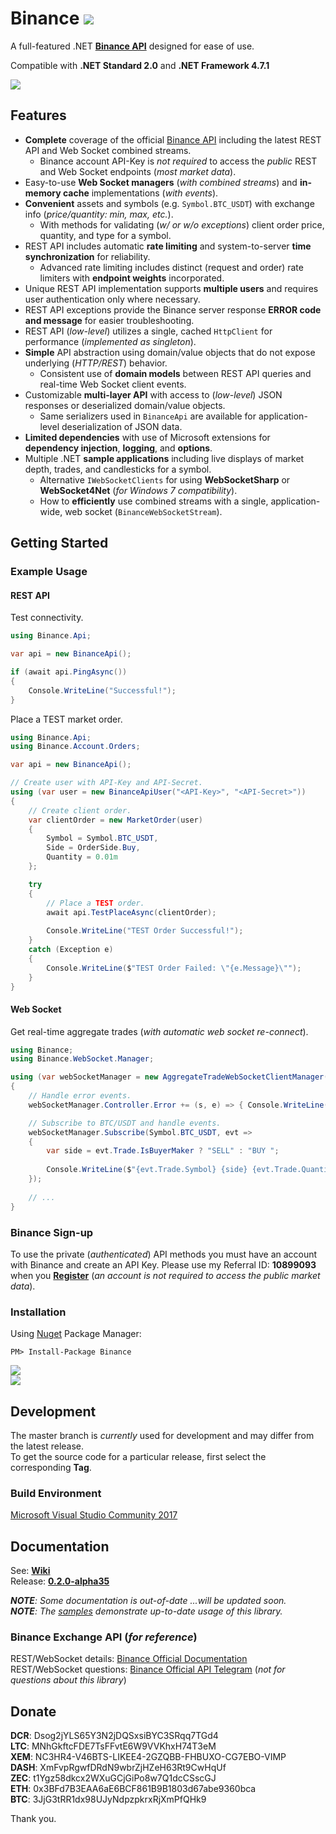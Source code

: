 # Binance ![](https://github.com/sonvister/Binance/blob/master/images/logo.png?raw=true)
A full-featured .NET **[Binance API](https://github.com/binance-exchange/binance-official-api-docs)** designed for ease of use.

Compatible with **.NET Standard 2.0** and **.NET Framework 4.7.1**

[![](https://img.shields.io/github/last-commit/sonvister/Binance.svg)](https://github.com/sonvister/Binance)

## Features
* **Complete** coverage of the official [Binance API](https://github.com/binance-exchange/binance-official-api-docs) including the latest REST API and Web Socket combined streams.
  * Binance account API-Key is *not required* to access the *public* REST and Web Socket endpoints (*most market data*).
* Easy-to-use **Web Socket managers** (*with combined streams*) and **in-memory cache** implementations (*with events*).
* **Convenient** assets and symbols (e.g. `Symbol.BTC_USDT`) with exchange info (*price/quantity: min, max, etc.*).
  * With methods for validating (*w/ or w/o exceptions*) client order price, quantity, and type for a symbol.
* REST API includes automatic **rate limiting** and system-to-server **time synchronization** for reliability.
  * Advanced rate limiting includes distinct (request and order) rate limiters with **endpoint weights** incorporated. 
* Unique REST API implementation supports **multiple users** and requires user authentication only where necessary.
* REST API exceptions provide the Binance server response **ERROR code and message** for easier troubleshooting.
* REST API (*low-level*) utilizes a single, cached `HttpClient` for performance (*implemented as singleton*).
* **Simple** API abstraction using domain/value objects that do not expose underlying (*HTTP/REST*) behavior.
  * Consistent use of **domain models** between REST API queries and real-time Web Socket client events.
* Customizable **multi-layer API** with access to (*low-level*) JSON responses or deserialized domain/value objects.
  * Same serializers used in `BinanceApi` are available for application-level deserialization of JSON data.
* **Limited dependencies** with use of Microsoft extensions for **dependency injection**, **logging**, and **options**.
* Multiple .NET **sample applications** including live displays of market depth, trades, and candlesticks for a symbol.
  * Alternative `IWebSocketClients` for using **WebSocketSharp** or **WebSocket4Net** (*for Windows 7 compatibility*).
  * How to **efficiently** use combined streams with a single, application-wide, web socket (`BinanceWebSocketStream`).

## Getting Started
### Example Usage
#### REST API
Test connectivity.

```C#
using Binance.Api;

var api = new BinanceApi();

if (await api.PingAsync())
{
    Console.WriteLine("Successful!");
}
```

Place a TEST market order.

```C#
using Binance.Api;
using Binance.Account.Orders;

var api = new BinanceApi();

// Create user with API-Key and API-Secret.
using (var user = new BinanceApiUser("<API-Key>", "<API-Secret>"))
{
    // Create client order.
    var clientOrder = new MarketOrder(user)
    {
        Symbol = Symbol.BTC_USDT,
        Side = OrderSide.Buy,
        Quantity = 0.01m
    };

    try
    {
        // Place a TEST order.
        await api.TestPlaceAsync(clientOrder);
        
        Console.WriteLine("TEST Order Successful!");
    }
    catch (Exception e)
    {
        Console.WriteLine($"TEST Order Failed: \"{e.Message}\"");
    }
}
```

#### Web Socket
Get real-time aggregate trades (*with automatic web socket re-connect*).

```C#
using Binance;
using Binance.WebSocket.Manager;

using (var webSocketManager = new AggregateTradeWebSocketClientManager())
{
    // Handle error events.
    webSocketManager.Controller.Error += (s, e) => { Console.WriteLine(e.Exception.Message); };

    // Subscribe to BTC/USDT and handle events.
    webSocketManager.Subscribe(Symbol.BTC_USDT, evt =>
    {
        var side = evt.Trade.IsBuyerMaker ? "SELL" : "BUY ";
    
        Console.WriteLine($"{evt.Trade.Symbol} {side} {evt.Trade.Quantity} @ {evt.Trade.Price}");    
    });
  
    // ...
}
```

### Binance Sign-up
To use the private (*authenticated*) API methods you must have an account with Binance and create an API Key. Please use my Referral ID: **10899093** when you [**Register**](https://www.binance.com/register.html?ref=10899093) (*an account is not required to access the public market data*).

### Installation
Using [Nuget](https://www.nuget.org/packages/Binance/) Package Manager:
```
PM> Install-Package Binance
```
[![](https://img.shields.io/nuget/v/Binance.svg)](https://www.nuget.org/packages/Binance)\
[![](https://img.shields.io/nuget/dt/Binance.svg)](https://www.nuget.org/packages/Binance)

## Development
The master branch is *currently* used for development and may differ from the latest release.\
To get the source code for a particular release, first select the corresponding **Tag**.

### Build Environment
[Microsoft Visual Studio Community 2017](https://www.visualstudio.com/vs/community/)

## Documentation
See: [**Wiki**](https://github.com/sonvister/Binance/wiki)\
Release: [**0.2.0-alpha35**](https://github.com/sonvister/Binance/releases/tag/v0.2.0-alpha35)

***NOTE**: Some documentation is out-of-date ...will be updated soon.*\
***NOTE**: The [samples](https://github.com/sonvister/Binance/blob/master/samples) demonstrate up-to-date usage of this library.*

### Binance Exchange API (*for reference*)
REST/WebSocket details: [Binance Official Documentation](https://github.com/binance-exchange/binance-official-api-docs)\
REST/WebSocket questions: [Binance Official API Telegram](https://t.me/binance_api_english) (*not for questions about this library*)

## Donate
**DCR**: Dsog2jYLS65Y3N2jDQSxsiBYC3SRqq7TGd4\
**LTC**: MNhGkftcFDE7TsFFvtE6W9VVKhxH74T3eM\
**XEM**: NC3HR4-V46BTS-LIKEE4-2GZQBB-FHBUXO-CG7EBO-VIMP\
**DASH**: XmFvpRgwfDRdN9wbrZjHZeH63Rt9CwHqUf\
**ZEC**: t1Ygz58dkcx2WXuGCjGiPo8w7Q1dcCSscGJ\
**ETH**: 0x3BFd7B3EAA6aE6BCF861B9B1803d67abe9360bca\
**BTC**: 3JjG3tRR1dx98UJyNdpzpkrxRjXmPfQHk9

Thank you.
